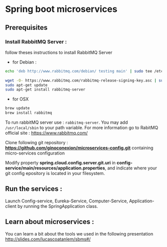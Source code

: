 # Spring boot microservices

## Prerequisites

### Install RabbitMQ Server :

follow theses instructions to install RabbitMQ Server 
 - for Debian :
```bash
echo 'deb http://www.rabbitmq.com/debian/ testing main' | sudo tee /etc/apt/sources.list.d/rabbitmq.list
         
wget -O- https://www.rabbitmq.com/rabbitmq-release-signing-key.asc | sudo apt-key add -
sudo apt-get update
sudo apt-get install rabbitmq-server
```
 - for OSX
 ```bash
 brew update
 brew install rabbitmq
 ```
To run rabbitMQ server use : `rabbitmq-server`. You may add `/usr/local/sbin` to your path variable.
For more information go to RabitMQ official site : https://www.rabbitmq.com/


Clone following git repository : **https://github.com/ginoconexion/microservices-config.git** containing micro-services configuration

Modify property **spring.cloud.config.server.git.uri** in **config-service/main/resources/application.properties**, and indicate where your git config epository is located in your filesystem.

## Run the services :
Launch Config-service, Eureka-Service, Computer-Service, Application-client by running the SpringApplication class.

## Learn about microservices :
You can learn a bit about the tools we used in the following presentation http://slides.com/lucascoatanlem/sbms#/
